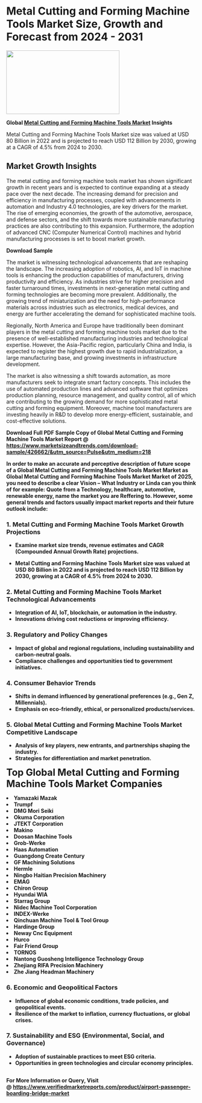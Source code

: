 <H1>Metal Cutting and Forming Machine Tools Market Size, Growth and Forecast from 2024 - 2031</H1><img class="aligncenter size-medium wp-image-584254" src="https://thirdeyenews.in/wp-content/uploads/2024/09/Global-Market-Research-300x168.jpeg" alt="" width="300" height="168" /><p><strong>Global&nbsp;<a href="https://www.marketsizeandtrends.com/download-sample/426662/&amp;utm_source=Pulse&amp;utm_medium=218">Metal Cutting and Forming Machine Tools Market</a> Insights</strong></p><p>Metal Cutting and Forming Machine Tools Market size was valued at USD 80 Billion in 2022 and is projected to reach USD 112 Billion by 2030, growing at a CAGR of 4.5% from 2024 to 2030.</p><p><h2>Market Growth Insights</h2> <p>The metal cutting and forming machine tools market has shown significant growth in recent years and is expected to continue expanding at a steady pace over the next decade. The increasing demand for precision and efficiency in manufacturing processes, coupled with advancements in automation and Industry 4.0 technologies, are key drivers for the market. The rise of emerging economies, the growth of the automotive, aerospace, and defense sectors, and the shift towards more sustainable manufacturing practices are also contributing to this expansion. Furthermore, the adoption of advanced CNC (Computer Numerical Control) machines and hybrid manufacturing processes is set to boost market growth.</p> <p><strong>Download Sample</strong></p> <p>The market is witnessing technological advancements that are reshaping the landscape. The increasing adoption of robotics, AI, and IoT in machine tools is enhancing the production capabilities of manufacturers, driving productivity and efficiency. As industries strive for higher precision and faster turnaround times, investments in next-generation metal cutting and forming technologies are becoming more prevalent. Additionally, the growing trend of miniaturization and the need for high-performance materials across industries such as electronics, medical devices, and energy are further accelerating the demand for sophisticated machine tools.</p> <p>Regionally, North America and Europe have traditionally been dominant players in the metal cutting and forming machine tools market due to the presence of well-established manufacturing industries and technological expertise. However, the Asia-Pacific region, particularly China and India, is expected to register the highest growth due to rapid industrialization, a large manufacturing base, and growing investments in infrastructure development.</p> <p>The market is also witnessing a shift towards automation, as more manufacturers seek to integrate smart factory concepts. This includes the use of automated production lines and advanced software that optimizes production planning, resource management, and quality control, all of which are contributing to the growing demand for more sophisticated metal cutting and forming equipment. Moreover, machine tool manufacturers are investing heavily in R&D to develop more energy-efficient, sustainable, and cost-effective solutions.</p> <p><strong></p><p><span class=""><strong>Download Full PDF Sample Copy of Global Metal Cutting and Forming Machine Tools Market Report</strong> @ <a href="https://www.marketsizeandtrends.com/download-sample/426662/&amp;utm_source=Pulse&amp;utm_medium=218" target="_blank">https://www.marketsizeandtrends.com/download-sample/426662/&amp;utm_source=Pulse&amp;utm_medium=218</a></span></p><p>In order to make an accurate and perceptive description of future scope of a Global&nbsp;Metal Cutting and Forming Machine Tools Market Market as Global&nbsp;Metal Cutting and Forming Machine Tools Market Market of 2025, you need to describe a clear Vision &ndash; What Industry or Linda can you think of for example: Quote from a Technology, healthcare, automotive, renewable energy, name the market you are Reffering to. However, some general trends and factors usually impact market reports and their future outlook include:</p><h3>1.&nbsp;<strong>Metal Cutting and Forming Machine Tools Market Growth Projections</strong></h3><ul><li>Examine market size trends, revenue estimates and CAGR (Compounded Annual Growth Rate) projections.</li><li><p>Metal Cutting and Forming Machine Tools Market size was valued at USD 80 Billion in 2022 and is projected to reach USD 112 Billion by 2030, growing at a CAGR of 4.5% from 2024 to 2030.</p></li></ul><h3>2.&nbsp;<strong>Metal Cutting and Forming Machine Tools Market Technological Advancements</strong></h3><ul><li>Integration of AI, IoT, blockchain, or automation in the industry.</li><li>Innovations driving cost reductions or improving efficiency.</li></ul><h3>3.&nbsp;<strong>Regulatory and Policy Changes</strong></h3><ul><li>Impact of global and regional regulations, including sustainability and carbon-neutral goals.</li><li>Compliance challenges and opportunities tied to government initiatives.</li></ul><h3>4.&nbsp;<strong>Consumer Behavior Trends</strong></h3><ul><li>Shifts in demand influenced by generational preferences (e.g., Gen Z, Millennials).</li><li>Emphasis on eco-friendly, ethical, or personalized products/services.</li></ul><h3>5.&nbsp;<strong>Global Metal Cutting and Forming Machine Tools Market Competitive Landscape</strong></h3><ul><li>Analysis of key players, new entrants, and partnerships shaping the industry.</li><li>Strategies for differentiation and market penetration.</li></ul><p data-pm-slice="1 1 []"><span style="color: inherit; font-family: inherit; font-size: 25px;">Top Global Metal Cutting and Forming Machine Tools Market Companies</span></p><div class="" data-test-id=""><p><li>Yamazaki Mazak</li><li> Trumpf</li><li> DMG Mori Seiki</li><li> Okuma Corporation</li><li> JTEKT Corporation</li><li> Makino</li><li> Doosan Machine Tools</li><li> Grob-Werke</li><li> Haas Automation</li><li> Guangdong Create Century</li><li> GF Machining Solutions</li><li> Hermle</li><li> Ningbo Haitian Precision Machinery</li><li> EMAG</li><li> Chiron Group</li><li> Hyundai WIA</li><li> Starrag Group</li><li> Nidec Machine Tool Corporation</li><li> INDEX-Werke</li><li> Qinchuan Machine Tool & Tool Group</li><li> Hardinge Group</li><li> Neway Cnc Equipment</li><li> Hurco</li><li> Fair Friend Group</li><li> TORNOS</li><li> Nantong Guosheng Intelligence Technology Group</li><li> Zhejiang RIFA Precision Machinery</li><li> Zhe Jiang Headman Machinery</li></p></div><h3>6.&nbsp;<strong>Economic and Geopolitical Factors</strong></h3><ul><li>Influence of global economic conditions, trade policies, and geopolitical events.</li><li>Resilience of the market to inflation, currency fluctuations, or global crises.</li></ul><h3>7.&nbsp;<strong>Sustainability and ESG (Environmental, Social, and Governance)</strong></h3><ul><li>Adoption of sustainable practices to meet ESG criteria.</li><li>Opportunities in green technologies and circular economy principles.</li></ul><h2><strong style="font-size: 14px;">For More Information or Query, Visit @&nbsp;</strong><a style="background-color: #ffffff; font-size: 14px;" href="https://www.marketsizeandtrends.com/report/metal-cutting-and-forming-machine-tools-market/" target="_blank">https://www.verifiedmarketreports.com/product/airport-passenger-boarding-bridge-market</a></h2>
